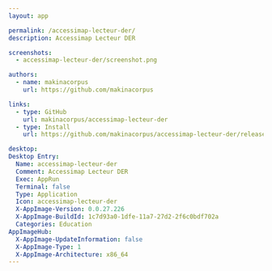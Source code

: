 ```yaml
---
layout: app

permalink: /accessimap-lecteur-der/
description: Accessimap Lecteur DER

screenshots:
  - accessimap-lecteur-der/screenshot.png

authors:
  - name: makinacorpus
    url: https://github.com/makinacorpus

links:
  - type: GitHub
    url: makinacorpus/accessimap-lecteur-der
  - type: Install
    url: https://github.com/makinacorpus/accessimap-lecteur-der/releases

desktop:
Desktop Entry:
  Name: accessimap-lecteur-der
  Comment: Accessimap Lecteur DER
  Exec: AppRun
  Terminal: false
  Type: Application
  Icon: accessimap-lecteur-der
  X-AppImage-Version: 0.0.27.226
  X-AppImage-BuildId: 1c7d93a0-1dfe-11a7-27d2-2f6c0bdf702a
  Categories: Education
AppImageHub:
  X-AppImage-UpdateInformation: false
  X-AppImage-Type: 1
  X-AppImage-Architecture: x86_64
---
```

